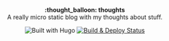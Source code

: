 <p align="center">
  <b> :thought_balloon: thoughts </b>
  <br/>A really micro static blog with my thoughts about stuff.
</p>
<p align="center">
  <img src="https://img.shields.io/badge/built_with-Hugo-blue" alt="Built with Hugo">
  <a href="https://github.com/imgios/thoughts/actions/workflows/publish.yaml"><img src="https://github.com/imgios/thoughts/actions/workflows/publish.yaml/badge.svg" alt="Build & Deploy Status"></a>
</p>

